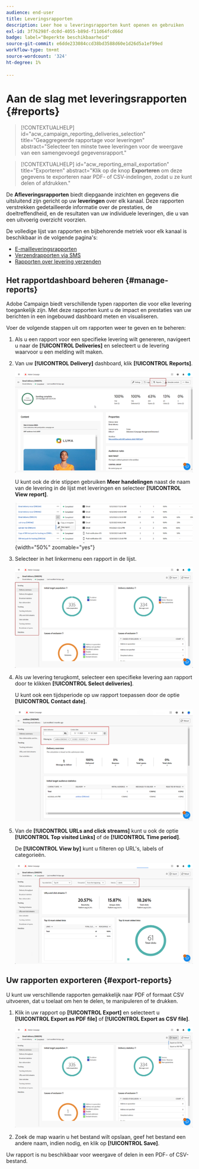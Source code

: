 ```yaml
---
audience: end-user
title: Leveringsrapporten
description: Leer hoe u leveringsrapporten kunt openen en gebruiken
exl-id: 3f76298f-dc0d-4055-b89d-f11d64fcd66d
badge: label="Beperkte beschikbaarheid"
source-git-commit: e6dde233084ccd38bd3588d60e1d26d5a1ef99ed
workflow-type: tm+mt
source-wordcount: '324'
ht-degree: 1%

---
```


# Aan de slag met leveringsrapporten {#reports}

>[!CONTEXTUALHELP]
>id="acw_campaign_reporting_deliveries_selection"
>title="Geaggregeerde rapportage voor leveringen"
>abstract="Selecteer ten minste twee leveringen voor de weergave van een samengevoegd gegevensrapport."

>[!CONTEXTUALHELP]
>id="acw_reporting_email_exportation"
>title="Exporteren"
>abstract="Klik op de knop **Exporteren** om deze gegevens te exporteren naar PDF- of CSV-indelingen, zodat u ze kunt delen of afdrukken."

De **Afleveringsrapporten** biedt diepgaande inzichten en gegevens die uitsluitend zijn gericht op uw **leveringen** over elk kanaal. Deze rapporten verstrekken gedetailleerde informatie over de prestaties, de doeltreffendheid, en de resultaten van uw individuele leveringen, die u van een uitvoerig overzicht voorzien.

De volledige lijst van rapporten en bijbehorende metriek voor elk kanaal is beschikbaar in de volgende pagina&#39;s:

* [E-mailleveringsrapporten](email-report.md)
* [Verzendrapporten via SMS](sms-report.md)
* [Rapporten over levering verzenden](push-report.md)

## Het rapportdashboard beheren {#manage-reports}

Adobe Campaign biedt verschillende typen rapporten die voor elke levering toegankelijk zijn. Met deze rapporten kunt u de impact en prestaties van uw berichten in een ingebouwd dashboard meten en visualiseren.

Voer de volgende stappen uit om rapporten weer te geven en te beheren:

1. Als u een rapport voor een specifieke levering wilt genereren, navigeert u naar de **[!UICONTROL Deliveries]** en selecteert u de levering waarvoor u een melding wilt maken.

1. Van uw **[!UICONTROL Delivery]** dashboard, klik **[!UICONTROL Reports]**.

   ![](assets/manage_delivery_report_1.png)

   U kunt ook de drie stippen gebruiken **Meer handelingen** naast de naam van de levering in de lijst met leveringen en selecteer **[!UICONTROL View report]**.

   ![](assets/manage_delivery_report_2.png){width="50%" zoomable="yes"}

1. Selecteer in het linkermenu een rapport in de lijst.

   ![](assets/manage_delivery_report_3.png)

1. Als uw levering terugkomt, selecteer een specifieke levering aan rapport door te klikken **[!UICONTROL Select deliveries]**.

   U kunt ook een tijdsperiode op uw rapport toepassen door de optie **[!UICONTROL Contact date]**.

   ![](assets/delivery-recurring.png)

1. Van de **[!UICONTROL URLs and click streams]** kunt u ook de optie **[!UICONTROL Top visited Links]** of de **[!UICONTROL Time period]**.

   De **[!UICONTROL View by]** kunt u filteren op URL&#39;s, labels of categorieën.

   ![](assets/manage_delivery_report_5.png)

## Uw rapporten exporteren {#export-reports}

U kunt uw verschillende rapporten gemakkelijk naar PDF of formaat CSV uitvoeren, dat u toelaat om hen te delen, te manipuleren of te drukken.

1. Klik in uw rapport op **[!UICONTROL Export]** en selecteert u **[!UICONTROL Export as PDF file]** of **[!UICONTROL Export as CSV file]**.

   ![](assets/export_delivery_report.png)

1. Zoek de map waarin u het bestand wilt opslaan, geef het bestand een andere naam, indien nodig, en klik op **[!UICONTROL Save]**.

Uw rapport is nu beschikbaar voor weergave of delen in een PDF- of CSV-bestand.

